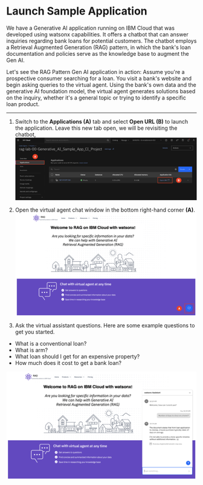 # Launch Sample Application

We have a Generative AI application running on IBM Cloud that was developed using watsonx capabilities. It offers a chatbot that can answer inquiries regarding bank loans for potential customers. The chatbot employs a Retrieval Augmented Generation (RAG) pattern, in which the bank's loan documentation and policies serve as the knowledge base to augment the Gen AI. 

Let's see the RAG Pattern Gen AI application in action: Assume you're a prospective consumer searching for a loan. You visit a bank's website and begin asking queries to the virtual agent. Using the bank's own data and the generative AI foundation model, the virtual agent generates solutions based on the inquiry, whether it's a general topic or trying to identify a specific loan product.
___

1. Switch to the **Applications (A)** tab and select **Open URL (B)** to launch the application. Leave this new tab open, we will be revisiting the chatbot,
![alt text](../images/1.5.1-n.png)

2. Open the virtual agent chat window in the bottom right-hand corner **(A)**.
![alt text](../images/1.5.2-n.png)

3. Ask the virtual assistant questions. Here are some example questions to get you started.
* What is a conventional loan?
* What is arm?
* What loan should I get for an expensive property?
* How much does it cost to get a bank loan?

![alt text](../images/1.5.3-n.png)
